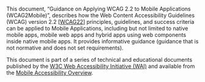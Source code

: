 This document, “Guidance on Applying WCAG 2.2 to Mobile Applications (WCAG2Mobile)”, describes how the Web Content Accessibility Guidelines (WCAG) version 2.2 [[WCAG22](https://www.w3.org/TR/WCAG22/)] principles, guidelines, and success criteria can be applied to Mobile Applications, including but not limited to native mobile apps, mobile web apps and hybrid apps using web components inside native mobile apps. It provides informative guidance (guidance that is not normative and does not set requirements).

This document is part of a series of technical and educational documents published by the [W3C Web Accessibility Initiative (WAI)](https://www.w3.org/WAI/) and available from the [Mobile Accessibility Overview](https://www.w3.org/WAI/standards-guidelines/mobile/).
